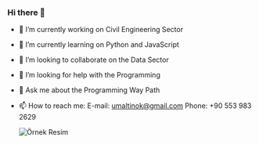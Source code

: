 ### Hi there 👋


- 🔭 I’m currently working on Civil Engineering Sector
- 🌱 I’m currently learning on Python and JavaScript 
- 👯 I’m looking to collaborate on the Data Sector
- 🤔 I’m looking for help with the Programming
- 💬 Ask me about the Programming Way Path
- 📫 How to reach me: E-mail:  umaltinok@gmail.com
                      Phone:   +90 553 983 2629

  <img src="(https://media3.giphy.com/media/qgQUggAC3Pfv687qPC/200w.gif?cid=6c09b952i4pmchcnahgxlto5455o46rxj1w8boxerm5kql2h&ep=v1_gifs_search&rid=200w.gif&ct=g)" alt="Örnek Resim"/>

